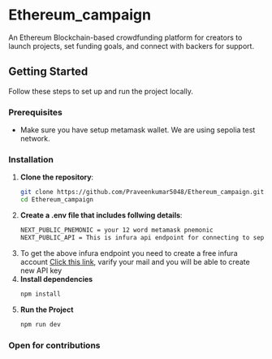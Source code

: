 # Ethereum_campaign
An Ethereum Blockchain-based crowdfunding platform for creators to launch projects, set funding goals, and connect with backers for support. 

## Getting Started
Follow these steps to set up and run the project locally.
### Prerequisites
- Make sure you have setup metamask wallet. We are using sepolia test network.

### Installation
1. **Clone the repository**:
   ```bash
   git clone https://github.com/Praveenkumar5048/Ethereum_campaign.git
   cd Ethereum_campaign
2. **Create a .env file that includes follwing details**:
   ```bash
   NEXT_PUBLIC_PNEMONIC = your 12 word metamask pnemonic
   NEXT_PUBLIC_API = This is infura api endpoint for connecting to sepolia test network
3. To get the above infura endpoint you need to create a free infura account [Click this link](https://app.infura.io/register), varify your mail and you will be able to create new API key
4. **Install dependencies**
   ```bash
   npm install
5. **Run the Project**
   ```bash
   npm run dev
### Open for contributions
